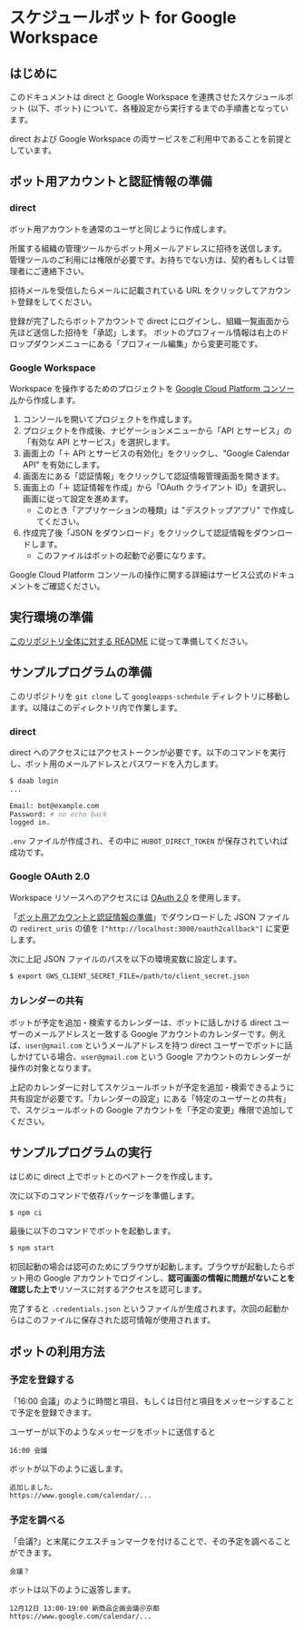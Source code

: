 # スケジュールボット for Google Workspace

## はじめに
このドキュメントは direct と Google Workspace を連携させたスケジュールボット (以下、ボット) について、各種設定から実行するまでの手順書となっています。

direct および Google Workspace の両サービスをご利用中であることを前提としています。

## ボット用アカウントと認証情報の準備
### direct
ボット用アカウントを通常のユーザと同じように作成します。

所属する組織の管理ツールからボット用メールアドレスに招待を送信します。
管理ツールのご利用には権限が必要です。お持ちでない方は、契約者もしくは管理者にご連絡下さい。

招待メールを受信したらメールに記載されている URL をクリックしてアカウント登録をしてください。

登録が完了したらボットアカウントで direct にログインし、組織一覧画面から先ほど送信した招待を「承認」します。
ボットのプロフィール情報は右上のドロップダウンメニューにある「プロフィール編集」から変更可能です。

### Google Workspace
Workspace を操作するためのプロジェクトを [Google Cloud Platform コンソール](https://console.cloud.google.com/?hl=ja)から作成します。

1. コンソールを開いてプロジェクトを作成します。
1. プロジェクトを作成後、ナビゲーションメニューから「API とサービス」の「有効な API とサービス」を選択します。
1. 画面上の「＋ API とサービスの有効化」をクリックし、"Google Calendar API" を有効にします。
1. 画面左にある「認証情報」をクリックして認証情報管理画面を開きます。
1. 画面上の「＋ 認証情報を作成」から「OAuth クライアント ID」を選択し、画面に従って設定を進めます。
    - このとき「アプリケーションの種類」は "デスクトップアプリ" で作成してください。
1. 作成完了後「JSON をダウンロード」をクリックして認証情報をダウンロードします。
    - このファイルはボットの起動で必要になります。

Google Cloud Platform コンソールの操作に関する詳細はサービス公式のドキュメントをご確認ください。

## 実行環境の準備
[このリポジトリ全体に対する README](../README.md) に従って準備してください。

## サンプルプログラムの準備
このリポジトリを `git clone` して `googleapps-schedule` ディレクトリに移動します。以降はこのディレクトリ内で作業します。

### direct
direct へのアクセスにはアクセストークンが必要です。以下のコマンドを実行し、ボット用のメールアドレスとパスワードを入力します。
```sh
$ daab login
...

Email: bot@example.com
Password: # no echo back
logged in.
```

`.env` ファイルが作成され、その中に `HUBOT_DIRECT_TOKEN` が保存されていれば成功です。

### Google OAuth 2.0
Workspace リソースへのアクセスには [OAuth 2.0](https://developers.google.com/identity/protocols/oauth2) を使用します。

「[ボット用アカウントと認証情報の準備](#ボット用アカウントと認証情報の準備)」でダウンロードした JSON ファイルの `redirect_uris` の値を `["http://localhost:3000/oauth2callback"]` に変更します。

次に上記 JSON ファイルのパスを以下の環境変数に設定します。
```sh
$ export GWS_CLIENT_SECRET_FILE=/path/to/client_secret.json
```

### カレンダーの共有
ボットが予定を追加・検索するカレンダーは、ボットに話しかける direct ユーザーのメールアドレスと一致する Google アカウントのカレンダーです。例えば、`user@gmail.com` というメールアドレスを持つ direct ユーザーでボットに話しかけている場合、`user@gmail.com` という Google アカウントのカレンダーが操作の対象となります。

上記のカレンダーに対してスケジュールボットが予定を追加・検索できるように共有設定が必要です。「カレンダーの設定」にある「特定のユーザーとの共有」で、スケジュールボットの Google アカウントを「予定の変更」権限で追加してください。

## サンプルプログラムの実行
はじめに direct 上でボットとのペアトークを作成します。

次に以下のコマンドで依存パッケージを準備します。
```sh
$ npm ci
```

最後に以下のコマンドでボットを起動します。
```sh
$ npm start
```

初回起動の場合は認可のためにブラウザが起動します。ブラウザが起動したらボット用の Google アカウントでログインし、**認可画面の情報に問題がないことを確認した上で**リソースに対するアクセスを認可します。

完了すると `.credentials.json` というファイルが生成されます。次回の起動からはこのファイルに保存された認可情報が使用されます。

## ボットの利用方法
### 予定を登録する
「16:00 会議」のように時間と項目、もしくは日付と項目をメッセージすることで予定を登録できます。

ユーザーが以下のようなメッセージをボットに送信すると
```
16:00 会議
```

ボットが以下のように返します。
```
追加しました。
https://www.google.com/calendar/...
```

### 予定を調べる
「会議?」と末尾にクエスチョンマークを付けることで、その予定を調べることができます。

```
会議？
```

ボットは以下のように返答します。
```
12月12日 13:00-19:00 新商品企画会議＠京都
https://www.google.com/calendar/...
```

